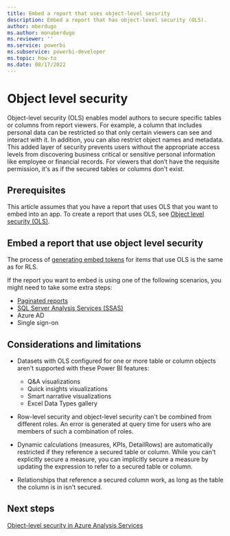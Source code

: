 ```yaml
---
title: Embed a report that uses object-level security
description: Embed a report that has object-level security (OLS).
author: mberdugo
ms.author: monaberdugo
ms.reviewer: ''
ms.service: powerbi
ms.subservice: powerbi-developer
ms.topic: how-to
ms.date: 08/17/2022
---
```


# Object level security

Object-level security (OLS) enables model authors to secure specific tables or columns from report viewers. For example, a column that includes personal data can be restricted so that only certain viewers can see and interact with it. In addition, you can also restrict object names and metadata. This added layer of security prevents users without the appropriate access levels from discovering business critical or sensitive personal information like employee or financial records. For viewers that don’t have the requisite permission, it's as if the secured tables or columns don't exist.  

## Prerequisites

This article assumes that you have a report that uses OLS that you want to embed into an app. To create a report that uses OLS, see [Object level security (OLS)](./cloud-object-level-security.md).

## Embed a report that use object level security

The process of [generating embed tokens](generate-embed-token.md#row-level-security) for items that use OLS is the same as for RLS.

If the report you want to embed is using one of the following scenarios, you might need to take some extra steps:

* [Paginated reports](embed-paginated-reports.md)
* [SQL Server Analysis Services (SSAS)](sql-server-analysis-services-embed.md)
* Azure AD
* Single sign-on

## Considerations and limitations

* Datasets with OLS configured for one or more table or column objects aren't supported with these Power BI features:

  * Q&A visualizations
  * Quick insights visualizations
  * Smart narrative visualizations
  * Excel Data Types gallery

* Row-level security and object-level security can't be combined from different roles. An error is generated at query time for users who are members of such a combination of roles.

* Dynamic calculations (measures, KPIs, DetailRows) are automatically restricted if they reference a secured table or column. While you can't explicitly secure a measure, you can implicitly secure a measure by updating the expression to refer to a secured table or column.

* Relationships that reference a secured column work, as long as the table the column is in isn't secured.

## Next steps

[Object-level security in Azure Analysis Services](/analysis-services/tabular-models/object-level-security)
